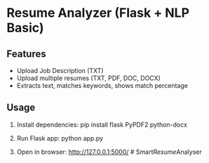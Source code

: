 # Resume Analyzer (Flask + NLP Basic)

## Features
- Upload Job Description (TXT)
- Upload multiple resumes (TXT, PDF, DOC, DOCX)
- Extracts text, matches keywords, shows match percentage

## Usage
1. Install dependencies:
   pip install flask PyPDF2 python-docx

2. Run Flask app:
   python app.py

3. Open in browser:
   http://127.0.0.1:5000/
#   S m a r t _ R e s u m e _ A n a l y s e r  
 